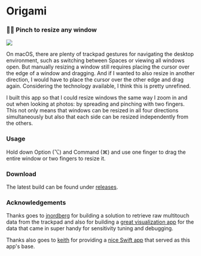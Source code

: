 # Origami

### 👩‍💻 Pinch to resize any window
![](https://github.com/kentywang/Origami/blob/master/demo.gif)

On macOS, there are plenty of trackpad gestures for navigating the desktop environment, such as switching between Spaces or viewing all windows open. But manually resizing a window still requires placing the cursor over the edge of a window and dragging. And if I wanted to also resize in another direction, I would have to place the cursor over the other edge and drag again. Considering the technology available, I think this is pretty unrefined.

I built this app so that I could resize windows the same way I zoom in and out when looking at photos: by spreading and pinching with two fingers. This not only means that windows can be resized in all four directions simultaneously but also that each side can be resized independently from the others.

### Usage
Hold down Option (⌥) and Command (⌘) and use one finger to drag the entire window or two fingers to resize it.

### Download
The latest build can be found under [releases](https://github.com/kentywang/Origami/releases/).

### Acknowledgements
Thanks goes to [jnordberg](https://github.com/jnordberg) for building a solution to retrieve raw multitouch data from the trackpad and also for building a [great visualization app](https://github.com/jnordberg/FingerMgmt) for the data that came in super handy for sensitivity tuning and debugging.

Thanks also goes to [keith](https://github.com/keith) for providing a [nice Swift app](https://github.com/keith/ModMove) that served as this app's base. 
